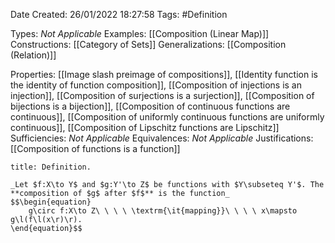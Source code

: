 <div class="topSpace"></div>

Date Created: 26/01/2022 18:27:58
Tags: #Definition

Types: _Not Applicable_
Examples: [[Composition (Linear Map)]]
Constructions: [[Category of Sets]]
Generalizations: [[Composition (Relation)]]

Properties: [[Image slash preimage of compositions]], [[Identity function is the identity of function composition]], [[Composition of injections is an injection]], [[Composition of surjections is a surjection]], [[Composition of bijections is a bijection]], [[Composition of continuous functions are continuous]], [[Composition of uniformly continuous functions are uniformly continuous]], [[Composition of Lipschitz functions are Lipschitz]]
Sufficiencies: _Not Applicable_
Equivalences: _Not Applicable_
Justifications: [[Composition of functions is a function]]

``` ad-Definition
title: Definition.

_Let $f:X\to Y$ and $g:Y'\to Z$ be functions with $Y\subseteq Y'$. The **composition of $g$ after $f$** is the function_
$$\begin{equation}
    g\circ f:X\to Z\ \ \ \ \textrm{\it{mapping}}\ \ \ \ x\mapsto g\l(f\l(x\r)\r).
\end{equation}$$

```
